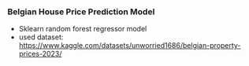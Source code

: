 ### Belgian House Price Prediction Model
- Sklearn random forest regressor model
- used dataset: https://www.kaggle.com/datasets/unworried1686/belgian-property-prices-2023/
